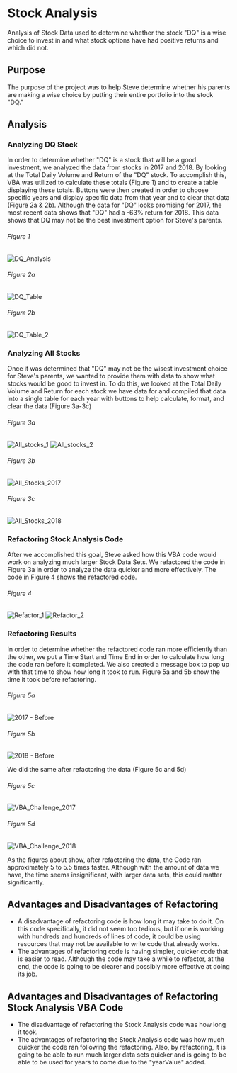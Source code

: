 


# Stock Analysis
Analysis of Stock Data used to determine whether the stock "DQ" is a wise choice to invest in and what stock options have had positive returns and which did not. 

## Purpose
The purpose of the project was to help Steve determine whether his parents are making a wise choice by putting their entire portfolio into the stock "DQ."

## Analysis
### Analyzing DQ Stock
In order to determine whether "DQ" is a stock that will be a good investment, we analyzed the data from stocks in 2017 and 2018. By looking at the Total Daily Volume and Return of the "DQ" stock. To accomplish this, VBA was utilized to calculate these totals (Figure 1) and to create a table displaying these totals. Buttons were then created in order to choose specific years and display specific data from that year and to clear that data (Figure 2a & 2b). Although the data for "DQ" looks promising for 2017, the most recent data shows that "DQ" had a -63% return for 2018. This data shows that DQ may not be the best investment option for Steve's parents. 
###### Figure 1
![DQ_Analysis](https://user-images.githubusercontent.com/79758494/112706903-5139ea80-8e75-11eb-8e92-525b876d4528.PNG)
###### Figure 2a
![DQ_Table](https://user-images.githubusercontent.com/79758494/112706923-7af31180-8e75-11eb-9a51-41e0afed5a02.PNG)
###### Figure 2b

![DQ_Table_2](https://user-images.githubusercontent.com/79758494/112706967-cefdf600-8e75-11eb-983f-aff16070b61b.PNG)

### Analyzing All Stocks
Once it was determined that "DQ" may not be the wisest investment choice for Steve's parents, we wanted to provide them with data to show what stocks would be good to invest in. To do this, we looked at the Total Daily Volume and Return for each stock we have data for and compiled that data into a single table for each year with buttons to help calculate, format, and clear the data (Figure 3a-3c)
###### Figure 3a
![All_stocks_1](https://user-images.githubusercontent.com/79758494/112707340-9ad80480-8e78-11eb-8059-15b9dc0964a6.PNG)
![All_stocks_2](https://user-images.githubusercontent.com/79758494/112707341-9ca1c800-8e78-11eb-98e8-2d1e8cc3bb7f.PNG)
###### Figure 3b
![All_Stocks_2017](https://user-images.githubusercontent.com/79758494/112707235-e342f280-8e77-11eb-9765-df7e1fe8d861.PNG)
###### Figure 3c
![All_Stocks_2018](https://user-images.githubusercontent.com/79758494/112707243-edfd8780-8e77-11eb-8654-d5c6fe441dbf.PNG)
### Refactoring Stock Analysis Code
After we accomplished this goal, Steve asked how this VBA code would work on analyzing much larger Stock Data Sets. We refactored the code in Figure 3a in order to analyze the data quicker and more effectively. The code in Figure 4 shows the refactored code. 
###### Figure 4
![Refactor_1](https://user-images.githubusercontent.com/79758494/112707495-ee971d80-8e79-11eb-9957-ef3e9139fea3.PNG)
![Refactor_2](https://user-images.githubusercontent.com/79758494/112707531-27cf8d80-8e7a-11eb-9ba5-35e3a75850db.PNG)
### Refactoring Results
In order to determine whether the refactored code ran more efficiently than the other, we put a Time Start and Time End in order to calculate how long the code ran before it completed. We also created a message box to pop up with that time to show how long it took to run. Figure 5a and 5b show the time it took before refactoring. 
###### Figure 5a
![2017 - Before](https://user-images.githubusercontent.com/79758494/112707609-a62c2f80-8e7a-11eb-877b-8e30c3034c1f.PNG)
###### Figure 5b
![2018 - Before](https://user-images.githubusercontent.com/79758494/112707611-a88e8980-8e7a-11eb-9a6e-e64bfd42d8c8.PNG)

We did the same after refactoring the data (Figure 5c and 5d) 
###### Figure 5c
![VBA_Challenge_2017](https://user-images.githubusercontent.com/79758494/112707613-acbaa700-8e7a-11eb-86e8-dbf7b880448a.png)
###### Figure 5d
![VBA_Challenge_2018](https://user-images.githubusercontent.com/79758494/112707617-afb59780-8e7a-11eb-894c-fa352148c1fb.png)

As the figures about show, after refactoring the data, the Code ran approximately 5 to 5.5 times faster. Although with the amount of data we have, the time seems insignificant, with larger data sets, this could matter significantly. 

## Advantages and Disadvantages of Refactoring
- A disadvantage of refactoring code is how long it may take to do it. On this code specifically, it did not seem too tedious, but if one is working with hundreds and hundreds of lines of code, it could be using resources that may not be available to write code that already works. 
- The advantages of refactoring code is having simpler, quicker code that is easier to read. Although the code may take a while to refactor, at the end, the code is going to be clearer and possibly more effective at doing its job. 
## Advantages and Disadvantages of Refactoring Stock Analysis VBA Code
- The disadvantage of refactoring the Stock Analysis code was how long it took. 
- The advantages of refactoring the Stock Analysis code was how much quicker the code ran following the refactoring. Also, by refactoring, it is going to be able to run much larger data sets quicker and is going to be able to be used for years to come due to the "yearValue" added. 